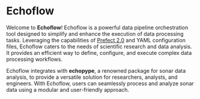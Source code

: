 # Echoflow

Welcome to **Echoflow**! Echoflow is a powerful data pipeline orchestration tool designed to simplify and enhance the execution of data processing tasks. Leveraging the capabilities of [Prefect 2.0](https://www.prefect.io/) and YAML configuration files, Echoflow caters to the needs of scientific research and data analysis. It provides an efficient way to define, configure, and execute complex data processing workflows.

Echoflow integrates with **echopype**, a renowned package for sonar data analysis, to provide a versatile solution for researchers, analysts, and engineers. With Echoflow, users can seamlessly process and analyze sonar data using a modular and user-friendly approach.
